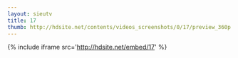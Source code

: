 ```yaml
---
layout: sieutv
title: 17
thumb: http://hdsite.net/contents/videos_screenshots/0/17/preview_360p.mp4.jpg
---
```

{% include iframe src='http://hdsite.net/embed/17' %}
 
